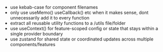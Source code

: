 - use kebab-case for component filenames
- only use useMemo() useCallback() etc when it makes sense, dont unnecessarily add it to every function
- extract all reusable utility functions to a /utils file/folder
- use useContext() for feature-scoped config or state that stays within a single provider boundary
- use zustand for shared state or coordinated updates across multiple components/features
